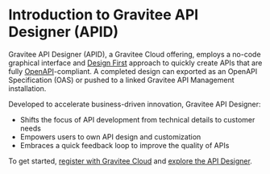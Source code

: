 # Introduction to Gravitee API Designer (APID)

Gravitee API Designer (APID), a Gravitee Cloud offering, employs a no-code graphical interface and [Design First](https://www.gravitee.io/blog/why-design-first-when-building-apis) approach to quickly create APIs that are fully [OpenAPI](https://swagger.io/specification/)-compliant. A completed design can exported as an OpenAPI Specification (OAS) or pushed to a linked Gravitee API Management installation.

Developed to accelerate business-driven innovation, Gravitee API Designer:

* Shifts the focus of API development from technical details to customer needs
* Empowers users to own API design and customization
* Embraces a quick feedback loop to improve the quality of APIs

To get started, [register with Gravitee Cloud](https://cockpit.gravitee.io) and [explore the API Designer](getting-started/api-designer-workspace.md).
